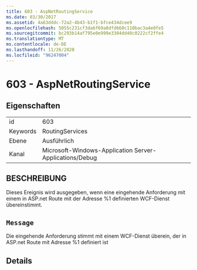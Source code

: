 ```yaml
---
title: 603 - AspNetRoutingService
ms.date: 03/30/2017
ms.assetid: 4a63dddc-72a2-4b43-b1f1-bfce434dcee9
ms.openlocfilehash: 5055c231cf3da6f69a8dfd660c110bac3a4e0fe5
ms.sourcegitcommit: bc293b14af795e0e999e3304dd40c0222cf2ffe4
ms.translationtype: MT
ms.contentlocale: de-DE
ms.lasthandoff: 11/26/2020
ms.locfileid: "96247004"
---
```

# <a name="603---aspnetroutingservice"></a>603 - AspNetRoutingService

## <a name="properties"></a>Eigenschaften  
  
|||  
|-|-|  
|id|603|  
|Keywords|RoutingServices|  
|Ebene|Ausführlich|  
|Kanal|Microsoft-Windows-Application Server-Applications/Debug|  
  
## <a name="description"></a>BESCHREIBUNG  

 Dieses Ereignis wird ausgegeben, wenn eine eingehende Anforderung mit einem in ASP.net Route mit der Adresse %1 definierten WCF-Dienst übereinstimmt.  
  
## <a name="message"></a>`Message`  

 Die eingehende Anforderung stimmt mit einem WCF-Dienst überein, der in ASP.net Route mit Adresse %1 definiert ist  
  
## <a name="details"></a>Details

